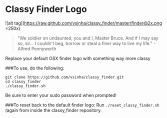 # Classy Finder Logo

![alt tag](https://raw.github.com/vsinha/classy_finder/master/finder@2x.png =250x)


> "We soldier on undaunted, you and I, Master Bruce. And if I may say so, sir... I couldn't beg, borrow or steal a finer way to live my life." - Alfred Pennyworth

Replace your default OSX finder logo with something way more classy

###To use, do the following:
```
git clone https://github.com/vsinha/classy_finder.git
cd classy_finder
./classy_finder.sh
```
Be sure to enter your sudo password when prompted!

###To reset back to the default finder logo:
Run `./reset_classy_finder.sh` (again from inside the classy_finder repository.

